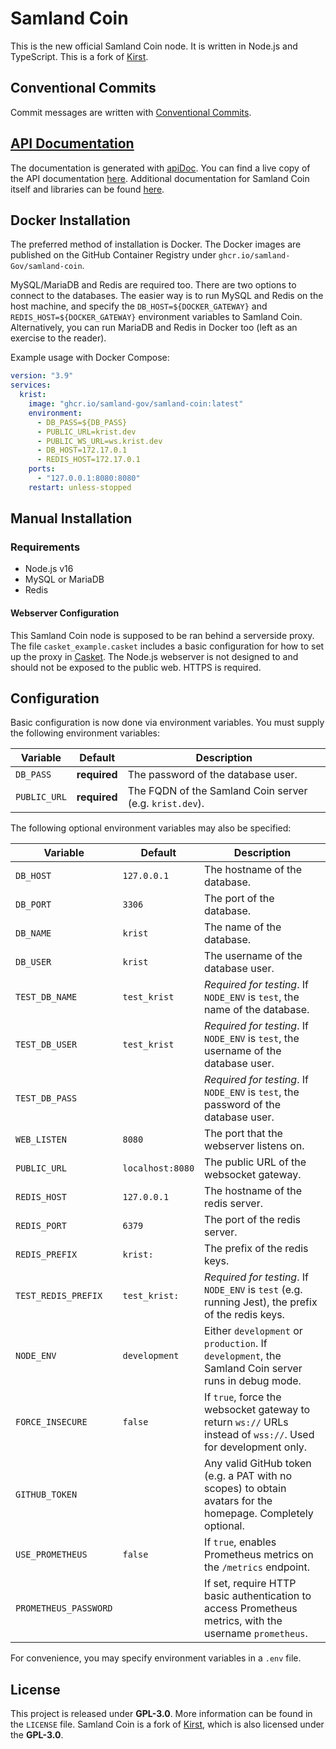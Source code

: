 # Samland Coin

This is the new official Samland Coin node. It is written in Node.js and TypeScript.
This is a fork of [Kirst](https://github.com/tmpim/Krist).

## Conventional Commits

Commit messages are written with
[Conventional Commits](https://www.conventionalcommits.org/en/v1.0.0/).

## [API Documentation](https://krist.dev/docs)

The documentation is generated with [apiDoc](https://apidocjs.com). You can find
a live copy of the API documentation [here](https://eco.minersonline.uk/docs). Additional
documentation for Samland Coin itself and libraries can be found
[here](https://eco.minersonline.uk/dev).

## Docker Installation

The preferred method of installation is Docker. The Docker images are published
on the GitHub Container Registry under `ghcr.io/samland-Gov/samland-coin`.

MySQL/MariaDB and Redis are required too. There are two options to connect to
the databases. The easier way is to run MySQL and Redis on the host machine,
and specify the `DB_HOST=${DOCKER_GATEWAY}` and `REDIS_HOST=${DOCKER_GATEWAY}`
environment variables to Samland Coin. Alternatively, you can run MariaDB and Redis
in Docker too (left as an exercise to the reader).

Example usage with Docker Compose:

```yml
version: "3.9"
services:
  krist:
    image: "ghcr.io/samland-gov/samland-coin:latest"
    environment:
      - DB_PASS=${DB_PASS}
      - PUBLIC_URL=krist.dev
      - PUBLIC_WS_URL=ws.krist.dev
      - DB_HOST=172.17.0.1
      - REDIS_HOST=172.17.0.1
    ports:
      - "127.0.0.1:8080:8080"
    restart: unless-stopped
```

## Manual Installation

### Requirements

- Node.js v16
- MySQL or MariaDB
- Redis

#### Webserver Configuration

This Samland Coin node is supposed to be ran behind a serverside proxy. The file
`casket_example.casket` includes a basic configuration for how to set up the
proxy in [Casket](https://github.com/tmpim/casket). The Node.js webserver is not
designed to and should not be exposed to the public web. HTTPS is required.

## Configuration

Basic configuration is now done via environment variables. You must supply the
following environment variables:

| Variable     | Default      | Description                                             |
|--------------|--------------|---------------------------------------------------------|
| `DB_PASS`    | **required** | The password of the database user.                      |
| `PUBLIC_URL` | **required** | The FQDN of the Samland Coin server (e.g. `krist.dev`). |

The following optional environment variables may also be specified:

| Variable | Default | Description |
|---|---|---|
| `DB_HOST` | `127.0.0.1` | The hostname of the database. |
| `DB_PORT` | `3306` | The port of the database. |
| `DB_NAME` | `krist` | The name of the database. |
| `DB_USER` | `krist` | The username of the database user. |
| `TEST_DB_NAME` | `test_krist` | *Required for testing*. If `NODE_ENV` is `test`, the name of the database. |
| `TEST_DB_USER` | `test_krist` | *Required for testing*. If `NODE_ENV` is `test`, the username of the database user. |
| `TEST_DB_PASS` |  | *Required for testing*. If `NODE_ENV` is `test`, the password of the database user. |
| `WEB_LISTEN` | `8080` | The port that the webserver listens on. |
| `PUBLIC_URL` | `localhost:8080` | The public URL of the websocket gateway. |
| `REDIS_HOST` | `127.0.0.1` | The hostname of the redis server. |
| `REDIS_PORT` | `6379` | The port of the redis server. |
| `REDIS_PREFIX` | `krist:` | The prefix of the redis keys. |
| `TEST_REDIS_PREFIX` | `test_krist:` | *Required for testing*. If `NODE_ENV` is `test` (e.g. running Jest), the prefix of the redis keys. |
| `NODE_ENV` | `development` | Either `development` or `production`. If `development`, the Samland Coin server runs in debug mode. |
| `FORCE_INSECURE` | `false` | If `true`, force the websocket gateway to return `ws://` URLs instead of `wss://`. Used for development only. |
| `GITHUB_TOKEN` |  | Any valid GitHub token (e.g. a PAT with no scopes) to obtain avatars for the homepage. Completely optional. |
| `USE_PROMETHEUS` | `false` | If `true`, enables Prometheus metrics on the `/metrics` endpoint. |
| `PROMETHEUS_PASSWORD` |  | If set, require HTTP basic authentication to access Prometheus metrics, with the username `prometheus`. |

For convenience, you may specify environment variables in a `.env` file.

## License

This project is released under **GPL-3.0**. More information can be found in the
`LICENSE` file. Samland Coin is a fork of [Kirst](https://github.com/tmpim/Krist),
which is also licensed under the **GPL-3.0**.
